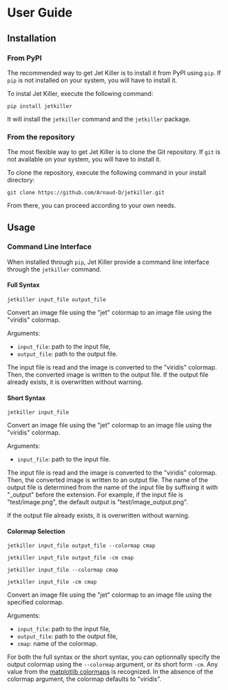 # User Guide

## Installation

### From PyPI

The recommended way to get Jet Killer is to install it from PyPI using
`pip`. If `pip` is not installed on your system, you will have to
install it.

To instal Jet Killer, execute the following command:

```
pip install jetkiller
```

It will install the `jetkiller` command and the `jetkiller` package.

### From the repository

The most flexible way to get Jet Killer is to clone the Git
repository. If `git` is not available on your system, you will have to
install it.

To clone the repository, execute the following command in your
install directory:

```
git clone https://github.com/Arnaud-D/jetkiller.git
```

From there, you can proceed according to your own needs.

## Usage

### Command Line Interface

When installed through `pip`, Jet Killer provide a command line
interface through the `jetkiller` command.

#### Full Syntax

```
jetkiller input_file output_file
```

Convert an image file using the "jet" colormap to
an image file using the "viridis" colormap.

Arguments:

* `input_file`: path to the input file,
* `output_file`: path to the output file.

The input file is read and the image is converted to the "viridis"
colormap. Then, the converted image is written to the output file. If
the output file already exists, it is overwritten without warning.


#### Short Syntax

```
jetkiller input_file
```

Convert an image file using the "jet" colormap to an
image file using the "viridis" colormap.

Arguments:

* `input_file`: path to the input file.

The input file is read and the image is converted to the "viridis"
colormap. Then, the converted image is written to an output file. The
name of the output file is determined from the name of the input file
by suffixing it with "_output" before the extension. For example,
if the input file is "test/image.png", the default output is
"test/image_output.png".

If the output file already exists, it is overwritten without warning.


#### Colormap Selection

```
jetkiller input_file output_file --colormap cmap
```

```
jetkiller input_file output_file -cm cmap
```

```
jetkiller input_file --colormap cmap
```

```
jetkiller input_file -cm cmap
```

Convert an image file using the "jet" colormap to an
image file using the specified colormap.

Arguments:

* `input_file`: path to the input file,
* `output_file`: path to the output file,
* `cmap`: name of the colormap.

For both the full syntax or the short syntax, you can optionnally
specify the output colormap using the `--colormap` argument, or its
short form `-cm`. Any value from the
[matplotlib colormaps](https://matplotlib.org/users/colormaps.html)
is recognized. In the absence of the colormap argument, the colormap
defaults to "viridis".
